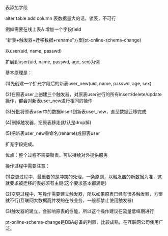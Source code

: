 表添加字段

alter table add column 表数据量大的话，锁表，不可行



例如需要在线上表A 增加一个字段field

“新表+触发器+迁移数据+rename”方案(pt-online-schema-change)

以user(uid, name, passwd)

扩展到user(uid, name, passwd, age, sex)为例

基本原理是：

(1)先创建一个扩充字段后的新表user_new(uid, name, passwd, age, sex)

(2)在原表user上创建三个触发器，对原表user进行的所有insert/delete/update操作，都会对新表user_new进行相同的操作

(3)分批将原表user中的数据insert到新表user_new，直至数据迁移完成

(4)删掉触发器，把原表移走(默认是drop掉)

(5)把新表user_new重命名(rename)成原表user

扩充字段完成。

优点：整个过程不需要锁表，可以持续对外提供服务

操作过程中需要注意：

(1)变更过程中，最重要的是冲突的处理，一条原则，以触发器的新数据为准，这就要求被迁移的表必须有主键(这个要求基本都满足)

(2)变更过程中，写操作需要建立触发器，所以如果原表已经有很多触发器，方案就不行(互联网大数据高并发的在线业务，一般都禁止使用触发器)

(3)触发器的建立，会影响原表的性能，所以这个操作建议在流量低峰期进行

pt-online-schema-change是DBA必备的利器，比较成熟，在互联网公司使用广泛。

